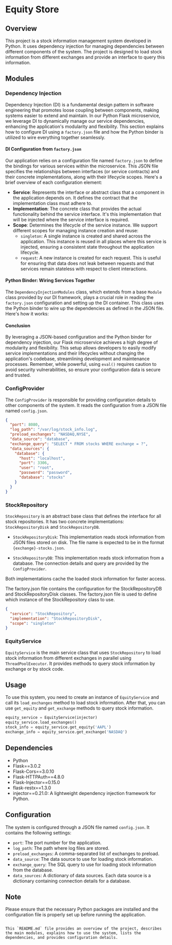 
# Equity Store

## Overview

This project is a stock information management system developed in Python. It uses dependency injection for managing dependencies between different components of the system. The project is designed to load stock information from different exchanges and provide an interface to query this information.

## Modules

### Dependency Injection


Dependency Injection (DI) is a fundamental design pattern in software engineering that promotes loose coupling between components, making systems easier to extend and maintain. In our Python Flask microservice, we leverage DI to dynamically manage our service dependencies, enhancing the application's modularity and flexibility. This section explains how to configure DI using a `factory.json` file and how the Python binder is utilized to wire everything together seamlessly.

#### DI Configuration from `factory.json`

Our application relies on a configuration file named `factory.json` to define the bindings for various services within the microservice. This JSON file specifies the relationships between interfaces (or service contracts) and their concrete implementations, along with their lifecycle scopes. Here's a brief overview of each configuration element:

- **Service**: Represents the interface or abstract class that a component in the application depends on. It defines the contract that the implementation class must adhere to.
- **Implementation**: The concrete class that provides the actual functionality behind the service interface. It's this implementation that will be injected where the service interface is required.
- **Scope**: Determines the lifecycle of the service instance. We support different scopes for managing instance creation and reuse:
  - `singleton`: A single instance is created and shared across the application. This instance is reused in all places where this service is injected, ensuring a consistent state throughout the application lifecycle.
  - `request`: A new instance is created for each request. This is useful for ensuring that data does not leak between requests and that services remain stateless with respect to client interactions.

#### Python Binder: Wiring Services Together

The `DependencyInjectionModules` class, which extends from a base `Module` class provided by our DI framework, plays a crucial role in reading the `factory.json` configuration and setting up the DI container. This class uses the Python binder to wire up the dependencies as defined in the JSON file. Here's how it works:

#### Conclusion

By leveraging a JSON-based configuration and the Python binder for dependency injection, our Flask microservice achieves a high degree of modularity and flexibility. This setup allows developers to easily modify service implementations and their lifecycles without changing the application's codebase, streamlining development and maintenance processes. Remember, while powerful, using `eval()` requires caution to avoid security vulnerabilities, so ensure your configuration data is secure and trusted.


### ConfigProvider

The `ConfigProvider` is responsible for providing configuration details to other components of the system. It reads the configuration from a JSON file named `config.json`.
```json
{
  "port": 8080,
  "log_path": "/var/log/stock_info.log",
  "preload_exchanges": "NASDAQ,NYSE",
  "data_source": "database",
  "exchange_query": "SELECT * FROM stocks WHERE exchange = ?",
  "data_sources": {
    "database": {
      "host": "localhost",
      "port": 3306,
      "user": "root",
      "password": "password",
      "database": "stocks"
    }
  }
}
```

### StockRepository

`StockRepository` is an abstract base class that defines the interface for all stock repositories. It has two concrete implementations: `StockRepositoryDisk` and `StockRepositoryDB`.

- `StockRepositoryDisk`: This implementation reads stock information from JSON files stored on disk. The file name is expected to be in the format `{exchange}-stocks.json`.

- `StockRepositoryDB`: This implementation reads stock information from a database. The connection details and query are provided by the `ConfigProvider`.

Both implementations cache the loaded stock information for faster access.

The factory.json file contains the configuration for the StockRepositoryDB and StockRepositoryDisk classes. 
The factory.json file is used to define which instance of the StockRepository class to use. 
```json
{
  "service": "StockRepository",
  "implementation": "StockRepositoryDisk",
  "scope": "singleton"
}

```


### EquityService

`EquityService` is the main service class that uses `StockRepository` to load stock information from different exchanges in parallel using `ThreadPoolExecutor`. It provides methods to query stock information by exchange or by stock code.

## Usage

To use this system, you need to create an instance of `EquityService` and call its `load_exchanges` method to load stock information. After that, you can use `get_equity` and `get_exchange` methods to query stock information.

```python
equity_service = EquityService(injector)
equity_service.load_exchanges()
stock_info = equity_service.get_equity('AAPL')
exchange_info = equity_service.get_exchange('NASDAQ')
```

## Dependencies

- Python
- Flask==3.0.2
- Flask-Cors==3.0.10
- Flask-HTTPAuth==4.8.0
- Flask-Injector==0.15.0
- flask-restx==1.3.0
- injector==0.21.0: A lightweight dependency injection framework for Python.

## Configuration

The system is configured through a JSON file named `config.json`. It contains the following settings:

- `port`: The port number for the application.
- `log_path`: The path where log files are stored.
- `preload_exchanges`: A comma-separated list of exchanges to preload.
- `data_source`: The data source to use for loading stock information.
- `exchange_query`: The SQL query to use for loading stock information from the database.
- `data_sources`: A dictionary of data sources. Each data source is a dictionary containing connection details for a database.

## Note

Please ensure that the necessary Python packages are installed and the configuration file is properly set up before running the application.
```

This `README.md` file provides an overview of the project, describes the main modules, explains how to use the system, lists the dependencies, and provides configuration details.